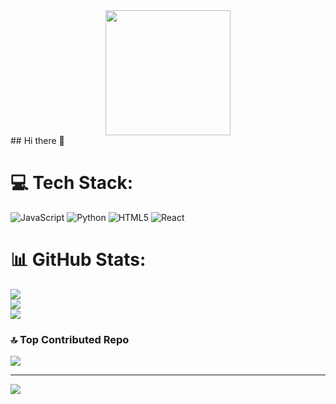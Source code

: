 
<div align="center">
<img src="https://media4.giphy.com/media/v1.Y2lkPTc5MGI3NjExa3ZzYm5pMzB4bHcxcXB4YzA3OXZ2MW40dXQ0czdnM2JyOHJ1NTdmNiZlcD12MV9pbnRlcm5hbF9naWZfYnlfaWQmY3Q9Zw/78XCFBGOlS6keY1Bil/giphy.gif" width="200" opacity="0.75">
</div>
## Hi there 👋

# 💻 Tech Stack:
![JavaScript](https://img.shields.io/badge/javascript-%23323330.svg?style=for-the-badge&logo=javascript&logoColor=%23F7DF1E) ![Python](https://img.shields.io/badge/python-3670A0?style=for-the-badge&logo=python&logoColor=ffdd54) ![HTML5](https://img.shields.io/badge/html5-%23E34F26.svg?style=for-the-badge&logo=html5&logoColor=white) ![React](https://img.shields.io/badge/react-%2320232a.svg?style=for-the-badge&logo=react&logoColor=%2361DAFB)
# 📊 GitHub Stats:
![](https://github-readme-stats.vercel.app/api?username=OleksiiMarushchak&theme=shadow_blue&hide_border=true&include_all_commits=true&count_private=true)<br/>
![](https://nirzak-streak-stats.vercel.app/?user=OleksiiMarushchak&theme=shadow_blue&hide_border=true)<br/>
![](https://github-readme-stats.vercel.app/api/top-langs/?username=OleksiiMarushchak&theme=shadow_blue&hide_border=true&include_all_commits=true&count_private=true&layout=compact)

### 🔝 Top Contributed Repo
![](https://github-contributor-stats.vercel.app/api?username=OleksiiMarushchak&limit=5&theme=dark&combine_all_yearly_contributions=true)

---
[![](https://visitcount.itsvg.in/api?id=OleksiiMarushchak&icon=0&color=0)](https://visitcount.itsvg.in)

<!-- Proudly created with GPRM ( https://gprm.itsvg.in ) -->

<!--
**OleksiiMarushchak/OleksiiMarushchak** is a ✨ _special_ ✨ repository because its `README.md` (this file) appears on your GitHub profile.

Here are some ideas to get you started:

- 🔭 I’m currently working on ...
- 🌱 I’m currently learning ...
- 👯 I’m looking to collaborate on ...
- 🤔 I’m looking for help with ...
- 💬 Ask me about ...
- 📫 How to reach me: ...
- 😄 Pronouns: ...
- ⚡ Fun fact: ...
-->
